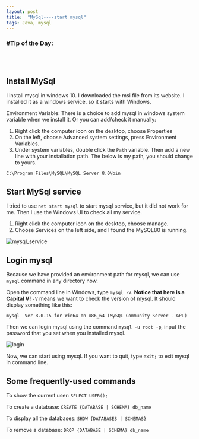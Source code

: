 ```yaml
---
layout: post
title:  "MySql----start mysql"
tags: Java, mysql
---
```

### \#Tip of the Day: 

<br/><br/>

## Install MySql

I install mysql in windows 10. I downloaded the msi file from its website. I installed it as 
a windows service, so it starts with Windows. 

Environment Variable: There is a choice to add mysql in windows system variable when we install
it. Or you can add/check it manually: 

1. Right click the computer icon on the desktop, choose Properties 
2. On the left, choose Advanced system settings, press Environment Variables.
3. Under system variables, double click the `Path` variable. Then add a new line 
with your installation path. The below is my path, you should change to yours.

```
C:\Program Files\MySQL\MySQL Server 8.0\bin
```

## Start MySql service

I tried to use `net start mysql` to start mysql service, but it did not 
work for me. Then I use the Windows UI to check all my service. 

1. Right click the computer icon on the desktop, choose manage.
2. Choose Services on the left side, and I found the MySQL80 is running.

![mysql_service]({{site.baseurl}}/assets/images/mysqlservice.png)

## Login mysql

Because we have provided an environment path for mysql, we can use `mysql` command in any 
directory now. 

Open the command line in Windows, type `mysql -V`. **Notice that here is a Capital V!**
`-V` means we want to check the version of mysql. It should display something like this:

```
mysql  Ver 8.0.15 for Win64 on x86_64 (MySQL Community Server - GPL)
```

Then we can login mysql using the command `mysql -u root -p`, input the password that you
set when you installed mysql. 

![login]({{site.baseurl}}/assets/images/login.png)

Now, we can start using mysql. If you want to quit, type `exit;` to exit mysql in command line.

## Some frequently-used commands

To show the current user: `SELECT USER();`

To create a database: `CREATE {DATABASE | SCHEMA} db_name`

To display all the databases: `SHOW {DATABASES | SCHEMAS}`

To remove a database: `DROP {DATABASE | SCHEMA} db_name`


